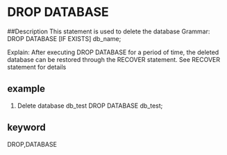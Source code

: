 # DROP DATABASE
##Description
This statement is used to delete the database
Grammar:
DROP DATABASE [IF EXISTS] db_name;

Explain:
After executing DROP DATABASE for a period of time, the deleted database can be restored through the RECOVER statement. See RECOVER statement for details

## example
1. Delete database db_test
DROP DATABASE db_test;

## keyword
DROP,DATABASE

